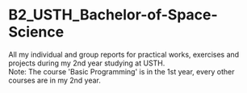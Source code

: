 # B2_USTH_Bachelor-of-Space-Science

All my individual and group reports for practical works, exercises and projects during my 2nd year studying at USTH.\
Note: The course 'Basic Programming' is in the 1st year, every other courses are in my 2nd year.
